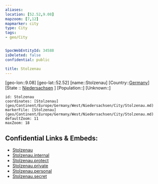 ```yaml
---
aliases: 
location: [52.52,9.08]
mapzoom: [7,12] 
mapmarker: city 
type: City
tags:
- geo/City


SpocWebEntityId: 34588
isDeleted: false
confidential: public

title: Stolzenau
---
```

[geo-lon::9.08]
[geo-lat::52.52]
[name::Stolzenau]
[Country::[Germany](geo/Continent/Europe/Germany.md)]
[State :: [Niedersachsen](geo/Continent/Europe/Germany/West/Niedersachsen.md) ]
[Population::]
[Unknown::]


```leaflet
id: Stolzenau
coordinates: [Stolzenau](geo/Continent/Europe/Germany/West/Niedersachsen/City/Stolzenau.md)
markerFile: [Stolzenau](geo/Continent/Europe/Germany/West/Niedersachsen/City/Stolzenau.md)
defaultZoom: 11 
maxZoom: 18
```


## Confidential Links & Embeds: 
- [Stolzenau](../../../../../../../../_public/geo/Continent/Europe/Germany/West/Niedersachsen/City/Stolzenau.md) 
- [Stolzenau.internal](../../../../../../../../_internal/geo/Continent/Europe/Germany/West/Niedersachsen/City/Stolzenau.internal.md) 
- [Stolzenau.protect](../../../../../../../../_protect/geo/Continent/Europe/Germany/West/Niedersachsen/City/Stolzenau.protect.md) 
- [Stolzenau.private](../../../../../../../../_private/geo/Continent/Europe/Germany/West/Niedersachsen/City/Stolzenau.private.md) 
- [Stolzenau.personal](../../../../../../../../_personal/geo/Continent/Europe/Germany/West/Niedersachsen/City/Stolzenau.personal.md) 
- [Stolzenau.secret](../../../../../../../../_secret/geo/Continent/Europe/Germany/West/Niedersachsen/City/Stolzenau.secret.md) 
